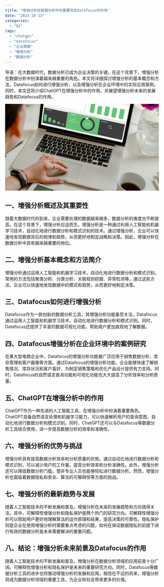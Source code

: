 ```yaml
---
title: "增强分析在数据分析中的重要性及Datafocus的作用"
date: "2023-10-13"
categories: 
  - "02"
tags: 
  - "chatgpt"
  - "datafocus"
  - "企业策略"
  - "增强分析"
  - "数据分析"
---
```


导语：在大数据时代，数据分析已成为企业决策的关键。在这个背景下，增强分析在数据分析中扮演着越来越重要的角色。本文将详细探讨增强分析的基本概念和方法，Datafocus如何进行增强分析，以及增强分析在企业环境中的实际应用案例。同时，本文还将介绍ChatGPT在增强分析中的作用，并展望增强分析未来的发展趋势和Datafocus的作用。

![封面](images/1661242604-pexels-antoni-shkraba-4348403-scaled.jpg)

## 一、增强分析概述及其重要性

随着大数据时代的到来，企业需要处理的数据越来越多，数据分析的难度也不断提高。在这个背景下，增强分析应运而生。增强分析是一种通过利用人工智能和机器学习技术，自动化地进行数据分析和模式识别的技术。通过增强分析，企业可以快速地发现数据背后的规律和趋势，从而更好地制定战略和决策。因此，增强分析在数据分析中具有越来越重要的地位。

## 二、增强分析基本概念和方法简介

增强分析通过运用人工智能和机器学习技术，自动化地进行数据分析和模式识别。常用的方法包括聚类分析、分类分析、关联规则挖掘、异常检测等。通过这些方法，企业可以快速地发现数据中的模式和趋势，从而更好地制定决策。

## 三、Datafocus如何进行增强分析

Datafocus作为一款创新的数据分析工具，其增强分析功能备受关注。Datafocus通过运用人工智能和机器学习技术，自动化地进行数据分析和模式识别。同时，Datafocus还提供了丰富的数据可视化功能，帮助用户更加直观地了解数据。

## 四、Datafocus增强分析在企业环境中的案例研究

在某大型电商企业中，Datafocus的增强分析功能被广泛应用于销售数据分析、库存管理和客户画像等方面。通过Datafocus的增强分析功能，企业能够快速了解销售情况、库存状况和客户喜好，为制定销售策略和优化产品设计提供有力支持。同时，Datafocus的自然语言查询功能和可视化功能也大大提高了分析效率和分析质量。

## 五、ChatGPT在增强分析中的作用

ChatGPT作为一种先进的人工智能工具，在增强分析中扮演着重要角色。ChatGPT具备自然语言处理和机器学习能力，可以快速解析用户的查询意图，自动化地进行数据分析和模式识别。同时，ChatGPT还可以与Datafocus等数据分析工具结合使用，进一步提高数据分析的效率和准确性。

## 六、增强分析的优势与挑战

增强分析具有提高数据分析效率和分析质量的优势。通过自动化地进行数据分析和模式识别，可以减少用户的工作量，提高分析效率和分析准确性。此外，增强分析还可以降低数据分析门槛，使非专业人员也能够轻松进行数据分析。然而，增强分析也面临着数据隐私和安全、算法的可解释性等方面的挑战。

## 七、增强分析的最新趋势与发展

随着人工智能技术的不断发展和普及，增强分析在未来的发展趋势和方向值得关注。其中，可解释性增强分析和隐私保护是两个热门的研究方向。可解释性增强分析可以帮助用户更好地理解算法的运作原理和结果，提高决策的可靠性。隐私保护则是企业在使用增强分析时需要重点考虑的问题，如何在保证数据隐私的前提下进行有效的数据分析是未来需要解决的重要问题。

## 八、结论：增强分析未来前景及Datafocus的作用

随着人工智能技术的不断发展和普及，增强分析在数据分析领域的应用前景十分广阔。可解释性增强分析和隐私保护是未来的重要研究方向。同时，Datafocus等数据分析工具的进步也将推动增强分析的发展和应用。相信在不远的将来，增强分析将成为数据分析领域的重要工具，为企业和社会带来更多的价值。

